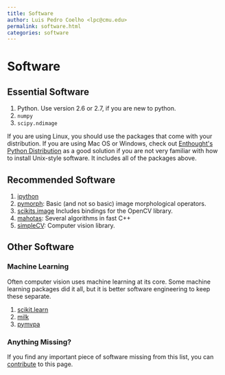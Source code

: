 ```yaml
---
title: Software
author: Luis Pedro Coelho <lpc@cmu.edu>
permalink: software.html
categories: software
---
```


# Software

## Essential Software

1. Python. Use version 2.6 or 2.7, if you are new to python.
2. `numpy`
3. `scipy.ndimage`

If you are using Linux, you should use the packages that come with your
distribution. If you are using Mac OS or Windows, check out [Enthought\'s
Python Distribution](http://www.enthought.com/products/epd.php) as a good
solution if you are not very familiar with how to install Unix-style software.
It includes all of the packages above.

## Recommended Software

1. [ipython](http://ipython.scipy.org/moin/)
2. [pymorph](http://luispedro.org/software/pymorph): Basic (and not so basic)
   image morphological operators.
3. [scikits.image](http://scikits.appspot.com/image) Includes bindings for
   the OpenCV library.
4. [mahotas](http://luispedro.org/software/mahotas): Several algorithms in
   fast C++
5. [simpleCV](http://www.simplecv.org/): Computer vision library.

## Other Software

### Machine Learning

Often computer vision uses machine learning at its core. Some machine learning
packages did it all, but it is better software engineering to keep these
separate.

1. [scikit.learn](http://scikit-learn.sourceforge.net/)
2. [milk](http://luispedro.org/software/milk)
3. [pymvpa](http://www.pymvpa.org)


### Anything Missing?

If you find any important piece of software missing from this list, you can
[contribute](contribute.html) to this page.

